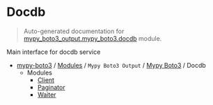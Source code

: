 # Docdb

> Auto-generated documentation for [mypy_boto3_output.mypy_boto3.docdb](https://github.com/vemel/mypy_boto3/blob/master/mypy_boto3_output/mypy_boto3/docdb/__init__.py) module.

Main interface for docdb service

- [mypy-boto3](../../../README.md#mypy_boto3) / [Modules](../../../MODULES.md#mypy-boto3-modules) / `Mypy Boto3 Output` / [Mypy Boto3](../index.md#mypy-boto3) / Docdb
    - Modules
        - [Client](client.md#client)
        - [Paginator](paginator.md#paginator)
        - [Waiter](waiter.md#waiter)
